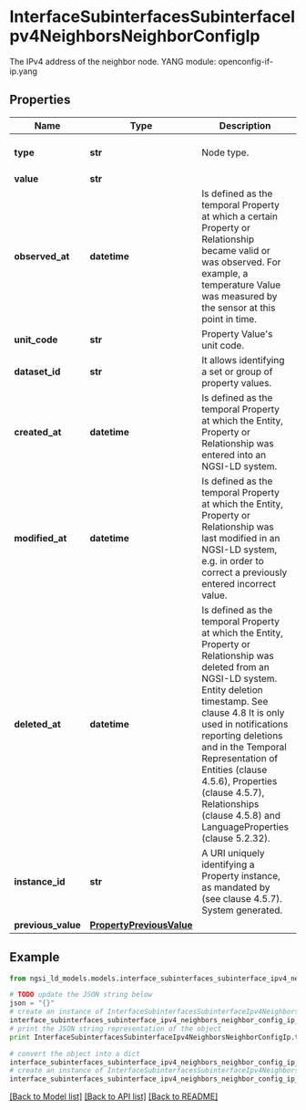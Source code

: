 # InterfaceSubinterfacesSubinterfaceIpv4NeighborsNeighborConfigIp

The IPv4 address of the neighbor node.  YANG module: openconfig-if-ip.yang 

## Properties

Name | Type | Description | Notes
------------ | ------------- | ------------- | -------------
**type** | **str** | Node type.  | [optional] [default to 'Property']
**value** | **str** |  | 
**observed_at** | **datetime** | Is defined as the temporal Property at which a certain Property or Relationship became valid or was observed. For example, a temperature Value was measured by the sensor at this point in time.  | [optional] 
**unit_code** | **str** | Property Value&#39;s unit code.  | [optional] 
**dataset_id** | **str** | It allows identifying a set or group of property values.  | [optional] 
**created_at** | **datetime** | Is defined as the temporal Property at which the Entity, Property or Relationship was entered into an NGSI-LD system.  | [optional] [readonly] 
**modified_at** | **datetime** | Is defined as the temporal Property at which the Entity, Property or Relationship was last modified in an NGSI-LD system, e.g. in order to correct a previously entered incorrect value.  | [optional] [readonly] 
**deleted_at** | **datetime** | Is defined as the temporal Property at which the Entity, Property or Relationship was deleted from an NGSI-LD system.  Entity deletion timestamp. See clause 4.8 It is only used in notifications reporting deletions and in the Temporal Representation of Entities (clause 4.5.6), Properties (clause 4.5.7), Relationships (clause 4.5.8) and LanguageProperties (clause 5.2.32).  | [optional] [readonly] 
**instance_id** | **str** | A URI uniquely identifying a Property instance, as mandated by (see clause 4.5.7). System generated.  | [optional] [readonly] 
**previous_value** | [**PropertyPreviousValue**](PropertyPreviousValue.md) |  | [optional] 

## Example

```python
from ngsi_ld_models.models.interface_subinterfaces_subinterface_ipv4_neighbors_neighbor_config_ip import InterfaceSubinterfacesSubinterfaceIpv4NeighborsNeighborConfigIp

# TODO update the JSON string below
json = "{}"
# create an instance of InterfaceSubinterfacesSubinterfaceIpv4NeighborsNeighborConfigIp from a JSON string
interface_subinterfaces_subinterface_ipv4_neighbors_neighbor_config_ip_instance = InterfaceSubinterfacesSubinterfaceIpv4NeighborsNeighborConfigIp.from_json(json)
# print the JSON string representation of the object
print InterfaceSubinterfacesSubinterfaceIpv4NeighborsNeighborConfigIp.to_json()

# convert the object into a dict
interface_subinterfaces_subinterface_ipv4_neighbors_neighbor_config_ip_dict = interface_subinterfaces_subinterface_ipv4_neighbors_neighbor_config_ip_instance.to_dict()
# create an instance of InterfaceSubinterfacesSubinterfaceIpv4NeighborsNeighborConfigIp from a dict
interface_subinterfaces_subinterface_ipv4_neighbors_neighbor_config_ip_form_dict = interface_subinterfaces_subinterface_ipv4_neighbors_neighbor_config_ip.from_dict(interface_subinterfaces_subinterface_ipv4_neighbors_neighbor_config_ip_dict)
```
[[Back to Model list]](../README.md#documentation-for-models) [[Back to API list]](../README.md#documentation-for-api-endpoints) [[Back to README]](../README.md)


